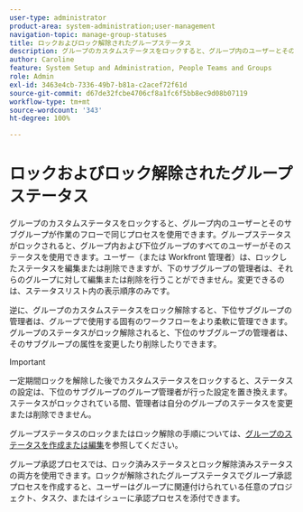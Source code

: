 ```yaml
---
user-type: administrator
product-area: system-administration;user-management
navigation-topic: manage-group-statuses
title: ロックおよびロック解除されたグループステータス
description: グループのカスタムステータスをロックすると、グループ内のユーザーとそのサブグループが作業のフローで同じプロセスを使用できます。グループステータスがロックされると、グループ内および下位グループのすべてのユーザーがそのステータスを使用できます。自分（または Workfront 管理者）は、ロックしたステータスを編集または削除できますが、下のサブグループの管理者は、それらのグループに対して編集または削除を行うことができません。逆に、グループのカスタムステータスをロック解除すると、下位サブグループの管理者は、ワークフローを柔軟に管理できます。自分のグループに対しては、ロック解除済みのステータスの属性を変更したり、削除したりできます。
author: Caroline
feature: System Setup and Administration, People Teams and Groups
role: Admin
exl-id: 3463e4cb-7336-49b7-b81a-c2acef72f61d
source-git-commit: d67de32fcbe4706cf8a1fc6f5bb8ec9d08b07119
workflow-type: tm+mt
source-wordcount: '343'
ht-degree: 100%

---
```


# ロックおよびロック解除されたグループステータス

グループのカスタムステータスをロックすると、グループ内のユーザーとそのサブグループが作業のフローで同じプロセスを使用できます。グループステータスがロックされると、グループ内および下位グループのすべてのユーザーがそのステータスを使用できます。ユーザー（または Workfront 管理者）は、ロックしたステータスを編集または削除できますが、下のサブグループの管理者は、それらのグループに対して編集または削除を行うことができません。変更できるのは、ステータスリスト内の表示順序のみです。

逆に、グループのカスタムステータスをロック解除すると、下位サブグループの管理者は、グループで使用する固有のワークフローをより柔軟に管理できます。グループのステータスがロック解除されると、下位のサブグループの管理者は、そのサブグループの属性を変更したり削除したりできます。

>[!IMPORTANT]
>
>一定期間ロックを解除した後でカスタムステータスをロックすると、ステータスの設定は、下位のサブグループのグループ管理者が行った設定を置き換えます。ステータスがロックされている間、管理者は自分のグループのステータスを変更または削除できません。

グループステータスのロックまたはロック解除の手順については、[グループのステータスを作成または編集](../../../administration-and-setup/manage-groups/manage-group-statuses/create-or-edit-a-group-status.md)を参照してください。

グループ承認プロセスでは、ロック済みステータスとロック解除済みステータスの両方を使用できます。ロックが解除されたグループステータスでグループ承認プロセスを作成すると、ユーザーはグループに関連付けられている任意のプロジェクト、タスク、またはイシューに承認プロセスを添付できます。

